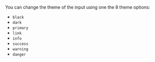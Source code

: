 You can change the theme of the input using one the 8 theme options:

- `black`
- `dark`
- `primary`
- `link`
- `info`
- `success`
- `warning`
- `danger`
